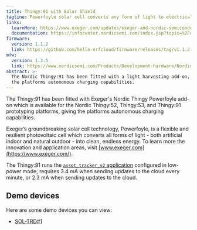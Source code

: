 ```yaml
---
title: Thingy:91 with Solar Shield
tagline: Powerfoyle solar cell converts any form of light to electrical energy
links:
  learnMore: https://www.exeger.com/updates/exeger-and-nordic-semiconductor-in-partnership/
  documentation: https://infocenter.nordicsemi.com/index.jsp?topic=%2Fug_thingy91%2FUG%2Fthingy91%2Fintro%2Ffrontpage.html
firmware:
  version: 1.1.2
  link: https://github.com/hello-nrfcloud/firmware/releases/tag/v1.1.2
mfw:
  version: 1.3.5
  link: https://www.nordicsemi.com/Products/Development-hardware/Nordic-Thingy-91/Download?lang=en#infotabs
abstract: >-
  The Nordic Thingy:91 has been fitted with a light harvesting add-on, giving
  the platforms autonomous charging capabilities.
---
```


The Thingy:91 has been fitted with Exeger's Nordic Thingy Powerfoyle add-on
which is available for the Nordic Thingy:52, Thingy:53, and Thingy:91
prototyping platforms, giving the platforms autonomous charging capabilities.

Exeger’s groundbreaking solar cell technology, Powerfoyle, is a flexible and
resilient photovoltaic cell which converts all forms of light - both artificial
indoor and natural outdoor - into clean, endless energy. To learn more the
innovation and application areas, visit
[www.exeger.com](https://www.exeger.com/).

The Thingy:91 runs the
[`asset_tracker_v2` application](https://developer.nordicsemi.com/nRF_Connect_SDK/doc/latest/nrf/applications/asset_tracker_v2/README.html)
configured in low-power mode, requires 3.4 mA when sending updates to the cloud
every minute, or 2.3 mA when sending updates to the cloud.

## Demo devices

Here are some demo devices you can view:

- [SOL-TRD#1](/1.phxf9c)
